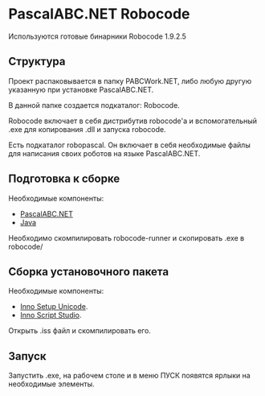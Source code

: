# PascalABC.NET Robocode

Используются готовые бинарники Robocode 1.9.2.5

## Структура

Проект распаковывается в папку PABCWork.NET, либо любую другую указанную при установке PascalABC.NET.

В данной папке создается подкаталог: Robocode.

Robocode включает в себя дистрибутив robocode'а и вспомогательный .exe для копирования .dll и запуска robocode.

Есть подкаталог robopascal. Он включает в себя необходимые файлы для написания своих роботов на языке PascalABC.NET.

## Подготовка к сборке

Необходимые компоненты:
  * [PascalABC.NET](http://pascalabc.net/)
  * [Java](https://java.com/)

Необходимо скомпилировать robocode-runner и скопировать .exe в robocode/

## Сборка установочного пакета

Необходимые компоненты:
  * [Inno Setup Unicode](http://www.jrsoftware.org/isdl.php).
  * [Inno Script Studio](https://www.kymoto.org/products/inno-script-studio/downloads).

Открыть .iss файл и скомпилировать его.

## Запуск

Запустить .exe, на рабочем столе и в меню ПУСК появятся ярлыки на необходимые элементы.
